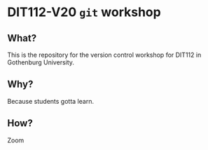 # DIT112-V20 `git` workshop

## What?

This is the repository for the version control workshop for
DIT112 in Gothenburg University.

## Why?

Because students gotta learn.

## How?

Zoom
